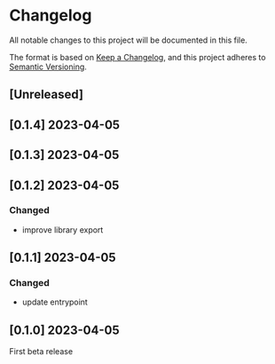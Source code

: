 # Changelog
All notable changes to this project will be documented in this file.

The format is based on [Keep a Changelog](https://keepachangelog.com/en/1.0.0/),
and this project adheres to [Semantic Versioning](https://semver.org/spec/v2.0.0.html).

## [Unreleased]

## [0.1.4] 2023-04-05

## [0.1.3] 2023-04-05

## [0.1.2] 2023-04-05

### Changed
- improve library export

## [0.1.1] 2023-04-05

### Changed
- update entrypoint

## [0.1.0] 2023-04-05

First beta release